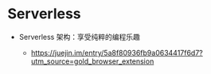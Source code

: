 # Serverless

- Serverless 架构：享受纯粹的编程乐趣

  - <https://juejin.im/entry/5a8f80936fb9a0634417f6d7?utm_source=gold_browser_extension>
